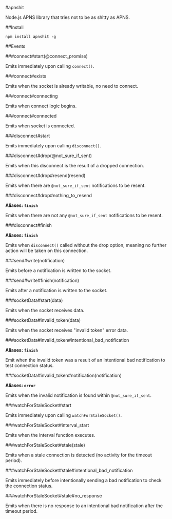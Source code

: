 #apnshit

Node.js APNS library that tries not to be as shitty as APNS.

##Install

	npm install apnshit -g

##Events

###connect#start(@connect_promise)

Emits immediately upon calling `connect()`.

###connect#exists

Emits when the socket is already writable, no need to connect.

###connect#connecting

Emits when connect logic begins.

###connect#connected

Emits when socket is connected.

###disconnect#start

Emits immediately upon calling `disconnect()`.

###disconnect#drop(@not_sure_if_sent)

Emits when this disconnect is the result of a dropped connection.

###disconnect#drop#resend(resend)

Emits when there are `@not_sure_if_sent` notifications to be resent.

###disconnect#drop#nothing_to_resend

**Aliases: `finish`**

Emits when there are not any `@not_sure_if_sent` notifications to be resent.

###disconnect#finish

**Aliases: `finish`**

Emits when `disconnect()` called without the drop option, meaning no further action will be taken on this connection.

###send#write(notification)

Emits before a notification is written to the socket.

###send#write#finish(notification)

Emits after a notification is written to the socket.

###socketData#start(data)

Emits when the socket receives data.

###socketData#invalid_token(data)

Emits when the socket receives "invalid token" error data.

###socketData#invalid_token#intentional_bad_notification

**Aliases: `finish`**

Emit when the invalid token was a result of an intentional bad notification to test connection status.

###socketData#invalid_token#notification(notification)

**Aliases: `error`**

Emits when the invalid notification is found within `@not_sure_if_sent`.

###watchForStaleSocket#start

Emits immediately upon calling `watchForStaleSocket()`.

###watchForStaleSocket#interval_start

Emits when the interval function executes.

###watchForStaleSocket#stale(stale)

Emits when a stale connection is detected (no activity for the timeout period).

###watchForStaleSocket#stale#intentional_bad_notification

Emits immediately before intentionally sending a bad notification to check the connection status.

###watchForStaleSocket#stale#no_response

Emits when there is no response to an intentional bad notification after the timeout period.